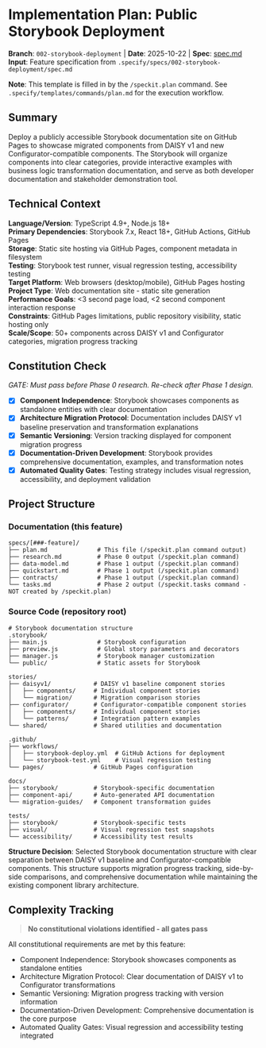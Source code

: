 # Implementation Plan: Public Storybook Deployment

**Branch**: `002-storybook-deployment` | **Date**: 2025-10-22 | **Spec**: [spec.md](spec.md)
**Input**: Feature specification from `.specify/specs/002-storybook-deployment/spec.md`

**Note**: This template is filled in by the `/speckit.plan` command. See `.specify/templates/commands/plan.md` for the execution workflow.

## Summary

Deploy a publicly accessible Storybook documentation site on GitHub Pages to showcase migrated components from DAISY v1 and new Configurator-compatible components. The Storybook will organize components into clear categories, provide interactive examples with business logic transformation documentation, and serve as both developer documentation and stakeholder demonstration tool.

## Technical Context

**Language/Version**: TypeScript 4.9+, Node.js 18+  
**Primary Dependencies**: Storybook 7.x, React 18+, GitHub Actions, GitHub Pages  
**Storage**: Static site hosting via GitHub Pages, component metadata in filesystem  
**Testing**: Storybook test runner, visual regression testing, accessibility testing  
**Target Platform**: Web browsers (desktop/mobile), GitHub Pages hosting  
**Project Type**: Web documentation site - static site generation  
**Performance Goals**: <3 second page load, <2 second component interaction response  
**Constraints**: GitHub Pages limitations, public repository visibility, static hosting only  
**Scale/Scope**: 50+ components across DAISY v1 and Configurator categories, migration progress tracking

## Constitution Check

*GATE: Must pass before Phase 0 research. Re-check after Phase 1 design.*

- [x] **Component Independence**: Storybook showcases components as standalone entities with clear documentation
- [x] **Architecture Migration Protocol**: Documentation includes DAISY v1 baseline preservation and transformation explanations
- [x] **Semantic Versioning**: Version tracking displayed for component migration progress  
- [x] **Documentation-Driven Development**: Storybook provides comprehensive documentation, examples, and transformation notes
- [x] **Automated Quality Gates**: Testing strategy includes visual regression, accessibility, and deployment validation

## Project Structure

### Documentation (this feature)

```text
specs/[###-feature]/
├── plan.md              # This file (/speckit.plan command output)
├── research.md          # Phase 0 output (/speckit.plan command)
├── data-model.md        # Phase 1 output (/speckit.plan command)
├── quickstart.md        # Phase 1 output (/speckit.plan command)
├── contracts/           # Phase 1 output (/speckit.plan command)
└── tasks.md             # Phase 2 output (/speckit.tasks command - NOT created by /speckit.plan)
```

### Source Code (repository root)

```text
# Storybook documentation structure
.storybook/
├── main.js              # Storybook configuration
├── preview.js           # Global story parameters and decorators
├── manager.js           # Storybook manager customization
└── public/              # Static assets for Storybook

stories/
├── daisyv1/            # DAISY v1 baseline component stories
│   ├── components/     # Individual component stories
│   └── migration/      # Migration comparison stories
├── configurator/       # Configurator-compatible component stories
│   ├── components/     # Individual component stories
│   └── patterns/       # Integration pattern examples
└── shared/             # Shared utilities and documentation

.github/
├── workflows/
│   ├── storybook-deploy.yml  # GitHub Actions for deployment
│   └── storybook-test.yml    # Visual regression testing
└── pages/              # GitHub Pages configuration

docs/
├── storybook/          # Storybook-specific documentation
├── component-api/      # Auto-generated API documentation
└── migration-guides/   # Component transformation guides

tests/
├── storybook/          # Storybook-specific tests
├── visual/             # Visual regression test snapshots
└── accessibility/      # Accessibility test results
```

**Structure Decision**: Selected Storybook documentation structure with clear separation between DAISY v1 baseline and Configurator-compatible components. This structure supports migration progress tracking, side-by-side comparisons, and comprehensive documentation while maintaining the existing component library architecture.

## Complexity Tracking

> **No constitutional violations identified - all gates pass**

All constitutional requirements are met by this feature:

- Component Independence: Storybook showcases components as standalone entities
- Architecture Migration Protocol: Clear documentation of DAISY v1 to Configurator transformations
- Semantic Versioning: Migration progress tracking with version information
- Documentation-Driven Development: Comprehensive documentation is the core purpose
- Automated Quality Gates: Visual regression and accessibility testing integrated
